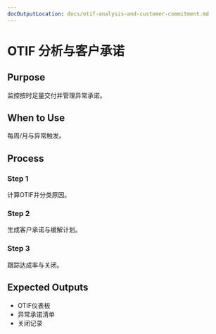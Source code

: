 ```yaml
---
docOutputLocation: docs/otif-analysis-and-customer-commitment.md
---
```


# OTIF 分析与客户承诺

## Purpose

监控按时足量交付并管理异常承诺。

## When to Use

每周/月与异常触发。

## Process

### Step 1

计算OTIF并分类原因。

### Step 2

生成客户承诺与缓解计划。

### Step 3

跟踪达成率与关闭。

## Expected Outputs

- OTIF仪表板
- 异常承诺清单
- 关闭记录
